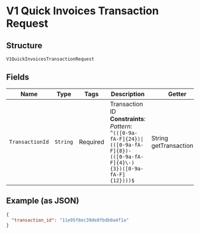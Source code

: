 
# V1 Quick Invoices Transaction Request

## Structure

`V1QuickInvoicesTransactionRequest`

## Fields

| Name | Type | Tags | Description | Getter | Setter |
|  --- | --- | --- | --- | --- | --- |
| `TransactionId` | `String` | Required | Transaction ID<br>**Constraints**: *Pattern*: `^(([0-9a-fA-F]{24})\|(([0-9a-fA-F]{8})-(([0-9a-fA-F]{4}\-){3})([0-9a-fA-F]{12})))$` | String getTransactionId() | setTransactionId(String transactionId) |

## Example (as JSON)

```json
{
  "transaction_id": "11e95f8ec39de8fbdb0a4f1a"
}
```

